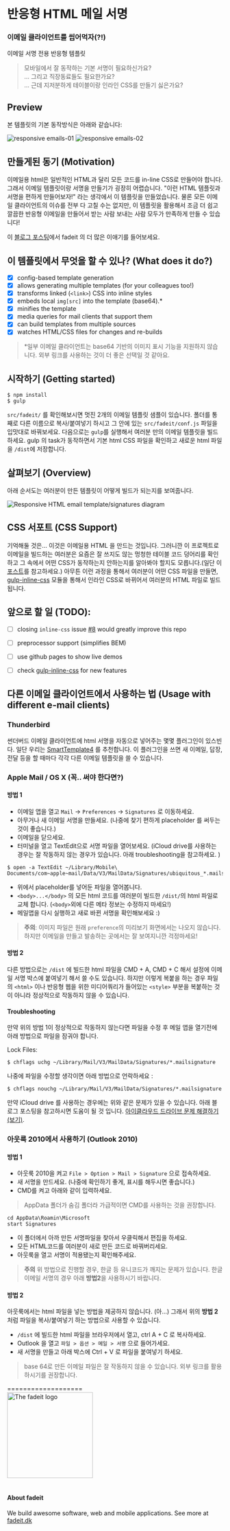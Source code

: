 # 반응형 HTML 메일 서명
### 이메일 클라이언트를 씹어먹자(?!)
이메일 서명 전용 반응형 템플릿<br/>

> 모바일에서 잘 동작하는 기본 서명이 필요하신가요? <br/>
> ... 그리고 직장동료들도 필요한가요? <br/>
> ... 근데 지저분하게 테이블이랑 인라인 CSS를 만들기 싫은가요? <br/>


## Preview
본 템플릿의 기본 동작방식은 아래와 같습니다:

![responsive emails-01](https://cloud.githubusercontent.com/assets/1515742/10591900/13889d32-76b9-11e5-8dc0-b89d80189e93.png)
![responsive emails-02](https://cloud.githubusercontent.com/assets/1515742/10591901/139c4954-76b9-11e5-80f7-5b0ccaf5af81.png)

## 만들게된 동기 (Motivation)
이메일용 html은 일반적인 HTML과 달리 모든 코드를 in-line CSS로 만들어야 합니다. 그래서 이메일 템플릿이랑 서명을 만들기가 굉장히 어렵습니다. "이런 HTML 템플릿과 서명을 편하게 만들어보자!" 라는 생각에서 이 템플릿을 만들었습니다. 물론 모든 이메일 클라이언트의 이슈를 전부 다 고칠 수는 없지만, 이 템플릿을 활용해서 조금 더 쉽고 깔끔한 반응형 이메일을 만들어서 받는 사람 보내는 사람 모두가 만족하게 만들 수 있습니다! 

이 [블로그 포스팅](http://fadeit.dk/blog/post/html-emails-and-email-signatures-how-hard-can-it-be)에서 fadeit 의 더 많은 이애기를 들어보세요.


## 이 템플릿에서 무엇을 할 수 있나? (What does it do?)
- [x] config-based template generation
- [x] allows generating multiple templates (for your colleagues too!)
- [x] transforms linked (`<link>`) CSS into inline styles
- [x] embeds local `img[src]` into the template (base64).*
- [x] minifies the template
- [x] media queries for mail clients that support them
- [x] can build templates from multiple sources
- [x] watches HTML/CSS files for changes and re-builds

> *일부 이메일 클라이언트는 base64 기반의 이미지 표시 기능을 지원하지 않습니다. 외부 링크를 사용하는 것이 더 좋은 선택일 것 같아요.


## 시작하기 (Getting started)
```
$ npm install
$ gulp
```

`src/fadeit/` 를 확인해보시면 멋진 2개의 이메일 템플릿 샘플이 있습니다. 폴더를 통째로 다른 이름으로 복사/붙여넣기 하시고 그 안에 있는 `src/fadeit/conf.js` 파일을 입맛대로 바꿔보세요. 다음으로는 `gulp`를 실행해서 여러분 만의 이메일 템플릿을 빌드하세요. gulp 의 task가 동작하면서 기본 html CSS 파일을 확인하고 새로운 html 파일을 `/dist`에 저장합니다.

## 살펴보기 (Overview)
아래 순서도는 여러분이 만든 템플릿이 어떻게 빌드가 되는지를 보여줍니다.

![Responsive HTML email template/signatures diagram](http://fadeit.dk/posts/html-emails-and-email-signatures-how-hard-can-it-be/html-responsive-email-template-build-diagram.png)


## CSS 서포트 (CSS Support)

기억해둘 것은... 이것은 이메일용 HTML 을 만드는 것입니다. 그러니깐 이 프로젝트로 이메일을 빌드하는 여러분은 요즘은 잘 쓰지도 않는 멍청한 테이블 코드 덩어리를 확인하고 그 속에서 어떤 CSS가 동작하는지 안하는지를 알아봐야 할지도 모릅니다.(일단 이 [포스트](https://www.campaignmonitor.com/css/)를 참고하세요.) 아무튼 이런 과정을 통해서 여러분이 어떤 CSS 파일을 만들면, [gulp-inline-css](https://www.npmjs.com/package/gulp-inline-css) 모듈을 통해서 인라인 CSS로 바뀌어서 여러분의 HTML 파일로 빌드됩니다.


## 앞으로 할 일 (TODO):
- [ ] closing `inline-css` issue [#8](https://github.com/jonkemp/inline-css/issues/8#issuecomment-149025428) would greatly improve this repo
- [ ] preprocessor support (simplifies BEM)
- [ ] use github pages to show live demos
- [ ] check [gulp-inline-css](https://github.com/jonkemp/inline-css) for new features


## 다른 이메일 클라이언트에서 사용하는 법 (Usage with different e-mail clients)

### Thunderbird
썬더버드 이메일 클라이언트에 html 서명을 자동으로 넣어주는 몇몇 플러그인이 있스빈다. 일단 우리는 [SmartTemplate4](https://addons.mozilla.org/en-us/thunderbird/addon/smarttemplate4) 를 추천합니다. 이 플러그인을 쓰면 새 이메일, 답장, 전달 등을 할 때마다 각각 다른 이메일 템플릿을 쓸 수 있습니다. 


### Apple Mail / OS X (꼭.. 써야 한다면?)

#### 방법 1
- 이메일 앱을 열고 `Mail` -> `Preferences` -> `Signatures` 로 이동하세요. 
- 아무거나 새 이메일 서명을 만들세요. (나중에 찾기 편하게 placeholder 를 써두는 것이 좋습니다.)
- 이메일을 닫으세요. 
- 터미널을 열고 TextEdit으로 서명 파일을 열어보세요. (iCloud drive를 사용하는 경우는 잘 작동하지 않는 경우가 있습니다. 아래 troubleshooting을 참고하세요. )

```
$ open -a TextEdit ~/Library/Mobile\ Documents/com~apple~mail/Data/V3/MailData/Signatures/ubiquitous_*.mailsignature
```
- 위에서 placeholder를 넣어둔 파일을 열어봅니다.
- `<body>...</body>` 의 모든 html 코드를 여러분이 빌드한 `/dist/`의 html 파일로 교체 합니다. (`<body>`외에 다른 메타 정보는 수정하지 마세요!)
- 메일앱을 다시 실행하고 새로 바뀐 서명을 확인해보세요 :)

> **주의**: 이미지 파일은 원래 `preference`의 미리보기 화면에서는 나오지 않습니다. 하지만 이메일을 만들고 발송하는 곳에서는 잘 보여지니깐 걱정마세요! 


#### 방법 2
다른 방법으로는 `/dist`  에 빌드한 html 파일을 CMD + A, CMD + C 해서 설정에 이메일 서명 박스에 붙여넣기 해서 쓸 수도 있습니다. 하지만 이렇게 복붙을 하는 경우 파일의 `<html>` 이나 반응형 웹을 위한 미디어쿼리가 들어있는 `<style>` 부분을 복붙하는 것이 아니라 정상적으로 작동하지 않을 수 있습니다. 


#### Troubleshooting

만약 위의 방법 1이 정상적으로 작동하지 않는다면 파일을 수정 후 메일 앱을 열기전에 아래 방법으로 파일을 잠궈야 합니다. 

Lock Files:
```
$ chflags uchg ~/Library/Mail/V3/MailData/Signatures/*.mailsignature
```

나중에 파일을 수정할 생각이면 아래 방법으로 언락하세요 :
```
$ chflags nouchg ~/Library/Mail/V3/MailData/Signatures/*.mailsignature
```

만약 iCloud drive 를 사용하는 경우에는 위와 같은 문제가 있을 수 있습니다. 아래 블로그 포스팅을 참고하시면 도움이 될 것 입니다. [아이클라우드 드라이브 문제 해결하기 (보기)](http://matt.coneybeare.me/how-to-make-an-html-signature-in-apple-mail-for-el-capitan-os-x-10-dot-11/).


### 아웃룩 2010에서 사용하기 (Outlook 2010)
#### 방법 1 
- 아웃룩 2010을 켜고  `File > Option > Mail > Signature` 으로 접속하세요.
- 새 서명을 만드세요. (나중에 확인하기 좋게, 표시를 해두시면 좋습니다.)
- CMD를 켜고 아래와 같이 입력하세요. 

> AppData 폴더가 숨김 폴더라 가급적이면 CMD를 사용하는 것을 권장합니다.

```
cd AppData\Roamin\Microsoft
start Signatures 

```

- 이 폴더에서 아까 만든 서명파일을 찾아서 우클릭해서 편집을 하세요. 
- 모든 HTML코드를 여러분이 새로 만든 코드로 바꿔버리세요.
- 아웃룩을 열고 서명이 적용됐는지 확인해주세요. 

> **주의** 위 방법으로 진행할 경우, 한글 등 유니코드가 깨지는 문제가 있습니다. 한글 이메일 서명의 경우 아래 **방법2**을 사용하시기 바랍니다. 

#### 방법 2
아웃룩에서는 html 파일을 넣는 방법을 제공하지 않습니다. (아...) 그래서 위의 **방법 2** 처럼 파일을 복사/붙여넣기 하는 방법으로 사용할 수 있습니다. 

- `/dist` 에 빌드한 html 파일을 브라우저에서 열고, ctrl A + C 로 복사하세요. 
- Outlook 을 열고 `파일 > 옵션 > 메일 > 서명` 으로 들어가세요. 
- 새 서명을 만들고 아래 박스에 Ctrl + V 로 파일을 붙여넣기 하세요. 

> base 64로 만든 이메일 파일은 잘 작동하지 않을 수 있습니다. 외부 링크를 활용하시기를 권장합니다. 


===================
<br/>
<a href="http:fadeit.dk"><img src="http://fadeit.dk/src/assets/img/brand/fadeit_logo_full.svg" alt="The fadeit logo" style="width:200px;"/></a><br/><br/>

#### About fadeit
We build awesome software, web and mobile applications.
See more at [fadeit.dk](http://fadeit.dk)
